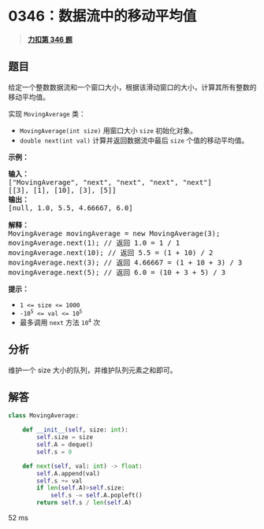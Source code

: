 # 0346：数据流中的移动平均值


> <u>**[力扣第 346 题](https://leetcode.cn/problems/moving-average-from-data-stream/)**</u>

## 题目

<p>给定一个整数数据流和一个窗口大小，根据该滑动窗口的大小，计算其所有整数的移动平均值。</p>

<p>实现 <code>MovingAverage</code> 类：</p>

<ul>
<li><code>MovingAverage(int size)</code> 用窗口大小 <code>size</code> 初始化对象。</li>
<li><code>double next(int val)</code> 计算并返回数据流中最后 <code>size</code> 个值的移动平均值。</li>
</ul>



<p><strong>示例：</strong></p>

<pre>
<strong>输入：</strong>
["MovingAverage", "next", "next", "next", "next"]
[[3], [1], [10], [3], [5]]
<strong>输出：</strong>
[null, 1.0, 5.5, 4.66667, 6.0]

<strong>解释：</strong>
MovingAverage movingAverage = new MovingAverage(3);
movingAverage.next(1); // 返回 1.0 = 1 / 1
movingAverage.next(10); // 返回 5.5 = (1 + 10) / 2
movingAverage.next(3); // 返回 4.66667 = (1 + 10 + 3) / 3
movingAverage.next(5); // 返回 6.0 = (10 + 3 + 5) / 3
</pre>



<p><strong>提示：</strong></p>

<ul>
<li><code>1 <= size <= 1000</code></li>
<li><code>-10<sup>5</sup> <= val <= 10<sup>5</sup></code></li>
<li>最多调用 <code>next</code> 方法 <code>10<sup>4</sup></code> 次</li>
</ul>


## 分析

维护一个 size 大小的队列，并维护队列元素之和即可。

## 解答

```python
class MovingAverage:

    def __init__(self, size: int):
        self.size = size
        self.A = deque()
        self.s = 0

    def next(self, val: int) -> float:
        self.A.append(val)
        self.s += val
        if len(self.A)>self.size:
            self.s -= self.A.popleft()
        return self.s / len(self.A)
```
52 ms



